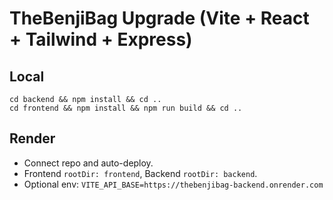 # TheBenjiBag Upgrade (Vite + React + Tailwind + Express)

## Local
```
cd backend && npm install && cd ..
cd frontend && npm install && npm run build && cd ..
```

## Render
- Connect repo and auto-deploy.
- Frontend `rootDir: frontend`, Backend `rootDir: backend`.
- Optional env: `VITE_API_BASE=https://thebenjibag-backend.onrender.com`
